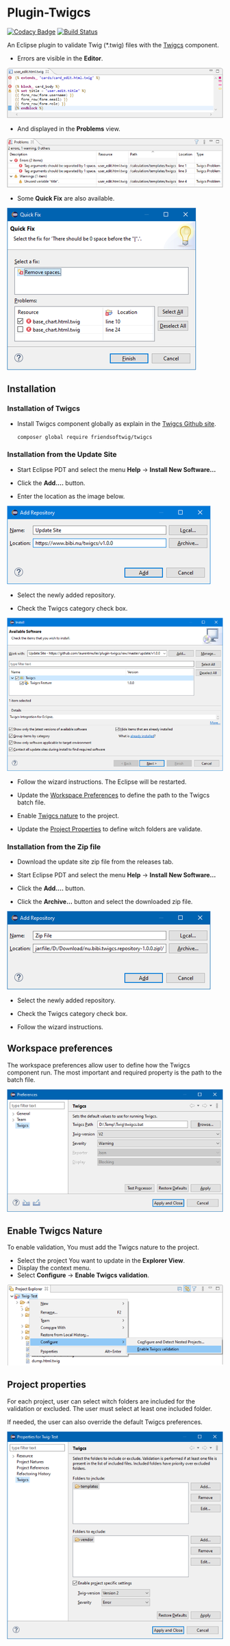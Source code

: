 # Plugin-Twigcs

[![Codacy Badge](https://api.codacy.com/project/badge/Grade/5ec47fa9084c4f3b803ef35c6b770ecd)](https://app.codacy.com/manual/laurentmuller/plugin-twigcs?utm_source=github.com&utm_medium=referral&utm_content=laurentmuller/plugin-twigcs&utm_campaign=Badge_Grade_Dashboard) [![Build Status](https://travis-ci.org/laurentmuller/plugin-twigcs.svg?branch=master)](https://travis-ci.org/laurentmuller/plugin-twigcs)

An Eclipse plugin to validate Twig (*.twig) files with the [Twigcs](https://github.com/friendsoftwig/twigcs) component.

-   Errors are visible in the **Editor**.

![Editor](docs/images/editor.png)

-   And displayed in the **Problems** view.

![Problems View](docs/images/problems.png)

-   Some **Quick Fix** are also available.

![Quick Fix](docs/images/quickfix.png)

## Installation

### Installation of Twigcs

- Install Twigcs component globally as explain in the [Twigcs Github site](https://github.com/friendsoftwig/twigcs).

    ```bash
    composer global require friendsoftwig/twigcs
    ```

### Installation from the Update Site

- Start Eclipse PDT and select the menu **Help** -> **Install New Software...**

- Click the **Add....** button.

- Enter the location as the image below.

![Add Site Repository](docs/images/add_repository_site.png)

- Select the newly added repository.

- Check the Twigcs category check box.

![Install](docs/images/update.png)

- Follow the wizard instructions. The Eclipse will be restarted.

- Update the [Workspace Preferences](#workspace-preferences) to define the path to the Twigcs batch file.

- Enable [Twigcs nature](#enable-twigcs-nature)  to the project.

- Update the [Project Properties](#project-properties) to define witch folders are validate.

### Installation from the Zip file

- Download the update site zip file from the releases tab.

- Start Eclipse PDT and select the menu **Help** -> **Install New Software...**

- Click the **Add....** button.

- Click the **Archive...** button and select the downloaded zip file.

![Add Zip Repository](docs/images/add_repository_zip.png)

- Select the newly added repository.

- Check the Twigcs category check box.

- Follow the wizard instructions.

## Workspace preferences

The workspace preferences allow user to define how the Twigcs component run. The most important and required property is the path to the batch file.

![Workspace Preferences](docs/images/preferences.png)

## Enable Twigcs Nature

To enable validation, You must add the Twigcs nature to the project.

- Select the project You want to update in the **Explorer View**.
- Display the context menu.
- Select **Configure** -> **Enable Twigcs validation**.

![Enable Twigcs](docs/images/enable_twigcs.png)

## Project properties

For each project, user can select witch folders are included for the validation or excluded. The user must select at least one included folder.

If needed, the user can also override the default Twigcs preferences.

![Project Properties](docs/images/properties.png)
